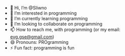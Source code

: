 - 👋 Hi, I’m @Sliwno
- 👀 I’m interested in programming
- 🌱 I’m currently learning programming
- 💞️ I’m looking to collaborate on programming
- 📫 How to reach me, with programming (or my email: evg.gse@gmail.com)
- 😄 Pronouns: PROgramming
- ⚡ Fun fact: programming is fun

<!---
Sliwno/Sliwno is a ✨ special ✨ repository because its `README.md` (this file) appears on your GitHub profile.
You can click the Preview link to take a look at your changes.
--->
